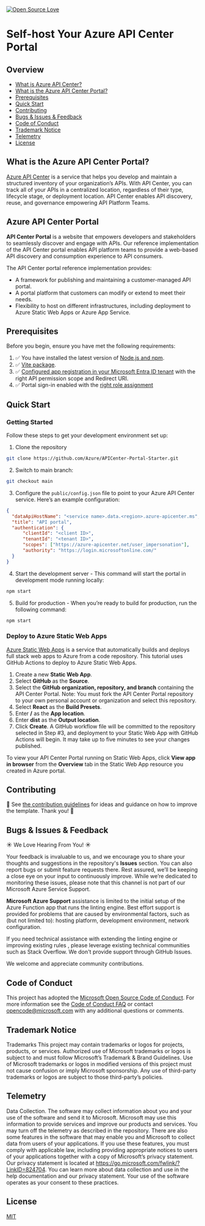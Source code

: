 [![Open Source Love](https://firstcontributions.github.io/open-source-badges/badges/open-source-v1/open-source.svg)](https://github.com/firstcontributions/open-source-badges)


# Self-host Your Azure API Center Portal

## Overview

- [What is Azure API Center?](./#what-is-the-azure-api-center-portal)
- [What is the Azure API Center Portal?](./#azure-api-center-portal)
- [Prerequisites](./#prerequisites)
- [Quick Start](./#quick-start)
- [Contributing](./#contributing)
- [Bugs & Issues & Feedback](./#bugs--issues--feedback)
- [Code of Conduct](./#code-of-conduct)
- [Trademark Notice](./#trademark-notice)
- [Telemetry](./#telemetry)
- [License](./#license)

## What is the Azure API Center Portal?

[Azure API Center](https://learn.microsoft.com/azure/api-center/overview) is a service that helps you develop and maintain a structured inventory of your organization’s APIs. With API Center, you can track all of your APIs in a centralized location, regardless of their type, lifecycle stage, or deployment location. API Center enables API discovery, reuse, and governance empowering API Platform Teams.

## Azure API Center Portal

**API Center Portal** is a website that empowers developers and stakeholders to seamlessly discover and engage with APIs. Our reference implementation of the API Center portal enables API platform teams to provide a web-based API discovery and consumption experience to API consumers. 

The API Center portal reference implementation provides:
- A framework for publishing and maintaining a customer-managed API portal.
- A portal platform that customers can modify or extend to meet their needs.
- Flexibility to host on different infrastructures, including deployment to Azure Static Web Apps or Azure App Service.

## Prerequisites

Before you begin, ensure you have met the following requirements:
1. :white_check_mark: You have installed the latest version of [Node.js and npm](https://docs.npmjs.com/downloading-and-installing-node-js-and-npm).
2. :white_check_mark: [Vite package](https://www.npmjs.com/package/vite).
3. :white_check_mark: [Configured app registration in your Microsoft Entra ID tenant](https://learn.microsoft.com/azure/api-center/enable-api-center-portal#create-microsoft-entra-app-registration) with the right API permission scope and Redirect URI.
4. :white_check_mark: Portal sign-in enabled with the [right role assignment](https://learn.microsoft.com/azure/api-center/enable-api-center-portal#enable-sign-in-to-portal-by-microsoft-entra-users-and-groups)


## Quick Start

### Getting Started
Follow these steps to get your development environment set up:

1. Clone the repository

```bash
git clone https://github.com/Azure/APICenter-Portal-Starter.git
```


2. Switch to main branch:

```bash
git checkout main
```

3. Configure the `public/config.json` file to point to your Azure API Center service. Here’s an example configuration:

```JSON
{
  "dataApiHostName": "<service name>.data.<region>.azure-apicenter.ms",
  "title": "API portal",
  "authentication": {
      "clientId": "<client ID>",
      "tenantId": "<tenant ID>",
      "scopes": ["https://azure-apicenter.net/user_impersonation"],
      "authority": "https://login.microsoftonline.com/"
  }
}
```
4. Start the development server - This command will start the portal in development mode running locally:
```bash
npm start
```

5. Build for production - When you’re ready to build for production, run the following command:
```bash
npm start
```

### Deploy to Azure Static Web Apps
[Azure Static Web Apps](https://learn.microsoft.com/en-us/azure/static-web-apps/overview) is a service that automatically builds and deploys full stack web apps to Azure from a code repository. This tutorial uses GitHub Actions to deploy to Azure Static Web Apps.

1. Create a new **Static Web App**.
2. Select **GitHub** as the **Source**.
3. Select the **GitHub organization, repository, and branch** containing the API Center Portal. Note: You must fork the API Center Portal repository to your own personal account or organization and select this repository.
4. Select **React** as the **Build Presets**.
5. Enter **/** as the **App location**.
6. Enter **dist** as the **Output location**.
7. Click **Create**. A GitHub workflow file will be committed to the repository selected in Step #3, and deployment to your Static Web App with GitHub Actions will begin. It may take up to five minutes to see your changes published.

To view your API Center Portal running on Static Web Apps, click **View app in browser** from the **Overview** tab in the Static Web App resource you created in Azure portal.

## Contributing

:rocket: See [the contribution guidelines](CONTRIBUTING.md) for ideas and guidance on how to improve the template. Thank you! :rocket:


## Bugs & Issues & Feedback

:sunny: We Love Hearing From You! :sunny:


Your feedback is invaluable to us, and we encourage you to share your thoughts and suggestions in the repository's **Issues** section. You can also report bugs or submit feature requests there. Rest assured, we’ll be keeping a close eye on your input to continuously improve. While we’re dedicated to monitoring these issues, please note that this channel is not part of our Microsoft Azure Service Support.
 
**Microsoft Azure Support** assistance is limited to the initial setup of the Azure Function app that runs the linting engine. Best effort support is provided for problems that are caused by environmental factors, such as (but not limited to): hosting platform, development environment, network configuration. 
 
If you need technical assistance with extending the linting engine or improving existing rules , please leverage existing technical communities such as Stack Overflow. We don't provide support through GitHub Issues.
 
We welcome and appreciate community contributions.

## Code of Conduct

This project has adopted the [Microsoft Open Source Code of Conduct](https://opensource.microsoft.com/codeofconduct/). For more information see the [Code of Conduct FAQ](https://opensource.microsoft.com/codeofconduct/faq/) or contact [opencode@microsoft.com](mailto:opencode@microsoft.com) with any additional questions or comments.

## Trademark Notice

Trademarks This project may contain trademarks or logos for projects, products, or services. Authorized use of Microsoft trademarks or logos is subject to and must follow Microsoft’s Trademark & Brand Guidelines. Use of Microsoft trademarks or logos in modified versions of this project must not cause confusion or imply Microsoft sponsorship. Any use of third-party trademarks or logos are subject to those third-party’s policies.

## Telemetry

Data Collection. The software may collect information about you and your use of the software and send it to Microsoft. Microsoft may use this information to provide services and improve our products and services. You may turn off the telemetry as described in the repository. There are also some features in the software that may enable you and Microsoft to collect data from users of your applications. If you use these features, you must comply with applicable law, including providing appropriate notices to users of your applications together with a copy of Microsoft’s privacy statement. Our privacy statement is located at https://go.microsoft.com/fwlink/?LinkID=824704. You can learn more about data collection and use in the help documentation and our privacy statement. Your use of the software operates as your consent to these practices.

## License

[MIT](LICENSE.txt)
